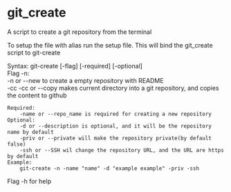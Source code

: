 # git_create

A script to create a git repository from the terminal  

To setup the file with alias run the setup file. This will bind the git_create script to git-create  

Syntax: git-create [-flag] [-required] [-optional]  
	Flag 
		-n:  
			-n or --new to create a empty repository with README  
		-cc
			-cc or --copy makes current directory into a git repository, 
					and copies the content to github

	Required:  
		-name or --repo_name is required for creating a new repository  
	Optional:  
		-d or --description is optional, and it will be the repository name by default  
		-priv or --private will make the repository private(by default false)  
		-ssh or --SSH wil change the repository URL, and the URL are https by default  
	Example:  
		git-create -n -name "name" -d "example example" -priv -ssh  
		
Flag -h for help
